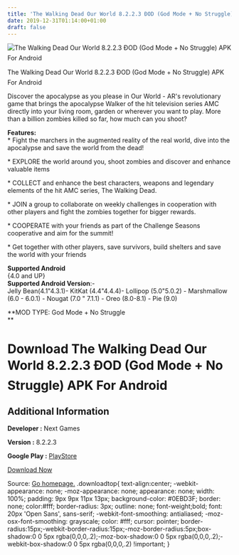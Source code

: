 ```yaml
---
title: 'The Walking Dead Our World 8.2.2.3 ÐOD (God Mode + No Struggle) APK For Android'
date: 2019-12-31T01:14:00+01:00
draft: false
---
```


![The Walking Dead Our World 8.2.2.3 ÐOD (God Mode + No Struggle) APK For Android](https://i1.wp.com/apkhome.net/wp-content/uploads/2019/11/The-Walking-Dead-Our-World-8.2.2.3-ÐOD-God-Mode-No-Struggle.png "The Walking Dead Our World 8.2.2.3 ÐOD (God Mode + No Struggle) APK For Android")

  

The Walking Dead Our World 8.2.2.3 ÐOD (God Mode + No Struggle) APK For Android

Discover the apocalypse as you please in Our World - AR's revolutionary game that brings the apocalypse Walker of the hit television series AMC directly into your living room, garden or wherever you want to play. More than a billion zombies killed so far, how much can you shoot?

**Features:**  
\* Fight the marchers in the augmented reality of the real world, dive into the apocalypse and save the world from the dead!

\* EXPLORE the world around you, shoot zombies and discover and enhance valuable items

\* COLLECT and enhance the best characters, weapons and legendary elements of the hit AMC series, The Walking Dead.

\* JOIN a group to collaborate on weekly challenges in cooperation with other players and fight the zombies together for bigger rewards.

\* COOPERATE with your friends as part of the Challenge Seasons cooperative and aim for the summit!

\* Get together with other players, save survivors, build shelters and save the world with your friends

**Supported Android**  
{4.0 and UP}  
**Supported Android Version**:-  
Jelly Bean(4.1"4.3.1)- KitKat (4.4"4.4.4)- Lollipop (5.0"5.0.2) - Marshmallow (6.0 - 6.0.1) - Nougat (7.0 " 7.1.1) - Oreo (8.0-8.1) - Pie (9.0)

**MOD TYPE: God Mode + No Struggle  
**

Download The Walking Dead Our World 8.2.2.3 ÐOD (God Mode + No Struggle) APK For Android
=========================================================================================

Additional Information
----------------------

**Developer :** Next Games

**Version :** 8.2.2.3

**Google Play :** [PlayStore](https://play.google.com/store/apps/details?id=com.nextgames.android.ourworld)

  

[Download Now](https://store4app.co/post/the-walking-dead-our-world-8-2-2-3-od-god-mode-no-struggle-apk-for-android_1573936671)

  
Source: [Go homepage.](https://store4app.co/post/the-walking-dead-our-world-8-2-2-3-od-god-mode-no-struggle-apk-for-android_1573936671) .downloadtop{ text-align:center; -webkit-appearance: none; -moz-appearance: none; appearance: none; width: 100%; padding: 9px 9px 11px 13px; background-color: #0EBD3F; border: none; color:#fff; border-radius: 3px; outline: none; font-weight;bold; font: 20px 'Open Sans', sans-serif; -webkit-font-smoothing: antialiased; -moz-osx-font-smoothing: grayscale; color: #fff; cursor: pointer; border-radius:15px;-webkit-border-radius:15px;-moz-border-radius:5px;box-shadow:0 0 5px rgba(0,0,0,.2);-moz-box-shadow:0 0 5px rgba(0,0,0,.2);-webkit-box-shadow:0 0 5px rgba(0,0,0,.2) !important; }